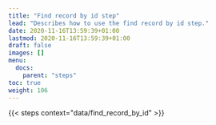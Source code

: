 ```yaml
---
title: "Find record by id step"
lead: "Describes how to use the find record by id step."
date: 2020-11-16T13:59:39+01:00
lastmod: 2020-11-16T13:59:39+01:00
draft: false
images: []
menu:
  docs:
    parent: "steps"
toc: true
weight: 106
---
```

{{< steps context="data/find_record_by_id" >}}
